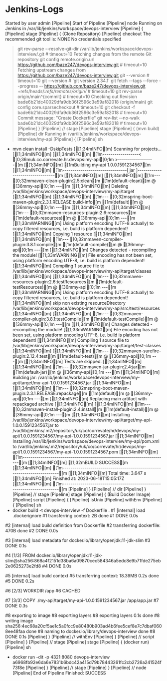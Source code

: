# Jenkins-Logs

Started by user admin
[Pipeline] Start of Pipeline
[Pipeline] node
Running on Jenkins in /var/lib/jenkins/workspace/devops-interview
[Pipeline] {
[Pipeline] stage
[Pipeline] { (Clone Repository)
[Pipeline] checkout
The recommended git tool is: NONE
No credentials specified
 > git rev-parse --resolve-git-dir /var/lib/jenkins/workspace/devops-interview/.git # timeout=10
Fetching changes from the remote Git repository
 > git config remote.origin.url https://github.com/baze247/devops-interview.git # timeout=10
Fetching upstream changes from https://github.com/baze247/devops-interview.git
 > git --version # timeout=10
 > git --version # 'git version 2.34.1'
 > git fetch --tags --force --progress -- https://github.com/baze247/devops-interview.git +refs/heads/*:refs/remotes/origin/* # timeout=10
 > git rev-parse origin/main^{commit} # timeout=10
Checking out Revision bade6b21dc40029dfa9db36f2596c3e59af82018 (origin/main)
 > git config core.sparsecheckout # timeout=10
 > git checkout -f bade6b21dc40029dfa9db36f2596c3e59af82018 # timeout=10
Commit message: "Create Dockerfile"
 > git rev-list --no-walk bade6b21dc40029dfa9db36f2596c3e59af82018 # timeout=10
[Pipeline] }
[Pipeline] // stage
[Pipeline] stage
[Pipeline] { (mvn build)
[Pipeline] dir
Running in /var/lib/jenkins/workspace/devops-interview/my-api
[Pipeline] {
[Pipeline] sh
+ mvn clean install -DskipTests
[[1;34mINFO[m] Scanning for projects...
[[1;34mINFO[m] 
[[1;34mINFO[m] [1m------------------< [0;36muk.co.correvate.hr.devops:my-api[0;1m >------------------[m
[[1;34mINFO[m] [1mBuilding my-api 1.0.0.1591234567[m
[[1;34mINFO[m] [1m--------------------------------[ jar ]---------------------------------[m
[[1;34mINFO[m] 
[[1;34mINFO[m] [1m--- [0;32mmaven-clean-plugin:2.5:clean[m [1m(default-clean)[m @ [36mmy-api[0;1m ---[m
[[1;34mINFO[m] Deleting /var/lib/jenkins/workspace/devops-interview/my-api/target
[[1;34mINFO[m] 
[[1;34mINFO[m] [1m--- [0;32mspring-boot-maven-plugin:2.3.1.RELEASE:build-info[m [1m(default)[m @ [36mmy-api[0;1m ---[m
[[1;34mINFO[m] 
[[1;34mINFO[m] [1m--- [0;32mmaven-resources-plugin:2.6:resources[m [1m(default-resources)[m @ [36mmy-api[0;1m ---[m
[[1;33mWARNING[m] Using platform encoding (UTF-8 actually) to copy filtered resources, i.e. build is platform dependent!
[[1;34mINFO[m] Copying 1 resource
[[1;34mINFO[m] 
[[1;34mINFO[m] [1m--- [0;32mmaven-compiler-plugin:3.8.1:compile[m [1m(default-compile)[m @ [36mmy-api[0;1m ---[m
[[1;34mINFO[m] Changes detected - recompiling the module!
[[1;33mWARNING[m] File encoding has not been set, using platform encoding UTF-8, i.e. build is platform dependent!
[[1;34mINFO[m] Compiling 1 source file to /var/lib/jenkins/workspace/devops-interview/my-api/target/classes
[[1;34mINFO[m] 
[[1;34mINFO[m] [1m--- [0;32mmaven-resources-plugin:2.6:testResources[m [1m(default-testResources)[m @ [36mmy-api[0;1m ---[m
[[1;33mWARNING[m] Using platform encoding (UTF-8 actually) to copy filtered resources, i.e. build is platform dependent!
[[1;34mINFO[m] skip non existing resourceDirectory /var/lib/jenkins/workspace/devops-interview/my-api/src/test/resources
[[1;34mINFO[m] 
[[1;34mINFO[m] [1m--- [0;32mmaven-compiler-plugin:3.8.1:testCompile[m [1m(default-testCompile)[m @ [36mmy-api[0;1m ---[m
[[1;34mINFO[m] Changes detected - recompiling the module!
[[1;33mWARNING[m] File encoding has not been set, using platform encoding UTF-8, i.e. build is platform dependent!
[[1;34mINFO[m] Compiling 1 source file to /var/lib/jenkins/workspace/devops-interview/my-api/target/test-classes
[[1;34mINFO[m] 
[[1;34mINFO[m] [1m--- [0;32mmaven-surefire-plugin:2.12.4:test[m [1m(default-test)[m @ [36mmy-api[0;1m ---[m
[[1;34mINFO[m] Tests are skipped.
[[1;34mINFO[m] 
[[1;34mINFO[m] [1m--- [0;32mmaven-jar-plugin:2.4:jar[m [1m(default-jar)[m @ [36mmy-api[0;1m ---[m
[[1;34mINFO[m] Building jar: /var/lib/jenkins/workspace/devops-interview/my-api/target/my-api-1.0.0.1591234567.jar
[[1;34mINFO[m] 
[[1;34mINFO[m] [1m--- [0;32mspring-boot-maven-plugin:2.3.1.RELEASE:repackage[m [1m(default)[m @ [36mmy-api[0;1m ---[m
[[1;34mINFO[m] Replacing main artifact with repackaged archive
[[1;34mINFO[m] 
[[1;34mINFO[m] [1m--- [0;32mmaven-install-plugin:2.4:install[m [1m(default-install)[m @ [36mmy-api[0;1m ---[m
[[1;34mINFO[m] Installing /var/lib/jenkins/workspace/devops-interview/my-api/target/my-api-1.0.0.1591234567.jar to /var/lib/jenkins/.m2/repository/uk/co/correvate/hr/devops/my-api/1.0.0.1591234567/my-api-1.0.0.1591234567.jar
[[1;34mINFO[m] Installing /var/lib/jenkins/workspace/devops-interview/my-api/pom.xml to /var/lib/jenkins/.m2/repository/uk/co/correvate/hr/devops/my-api/1.0.0.1591234567/my-api-1.0.0.1591234567.pom
[[1;34mINFO[m] [1m------------------------------------------------------------------------[m
[[1;34mINFO[m] [1;32mBUILD SUCCESS[m
[[1;34mINFO[m] [1m------------------------------------------------------------------------[m
[[1;34mINFO[m] Total time:  3.647 s
[[1;34mINFO[m] Finished at: 2023-06-18T15:05:17Z
[[1;34mINFO[m] [1m------------------------------------------------------------------------[m
[Pipeline] }
[Pipeline] // dir
[Pipeline] }
[Pipeline] // stage
[Pipeline] stage
[Pipeline] { (Build Docker Image)
[Pipeline] script
[Pipeline] {
[Pipeline] isUnix
[Pipeline] withEnv
[Pipeline] {
[Pipeline] sh
+ docker build -t devops-interview -f Dockerfile .
#1 [internal] load .dockerignore
#1 transferring context: 2B done
#1 DONE 0.0s

#2 [internal] load build definition from Dockerfile
#2 transferring dockerfile: 470B done
#2 DONE 0.0s

#3 [internal] load metadata for docker.io/library/openjdk:11-jdk-slim
#3 DONE 0.1s

#4 [1/3] FROM docker.io/library/openjdk:11-jdk-slim@sha256:868a4f2151d38ba6a09870cec584346a5edc8e9b71fde275eb2e0625273e2fd8
#4 DONE 0.0s

#5 [internal] load build context
#5 transferring context: 18.39MB 0.2s done
#5 DONE 0.2s

#6 [2/3] WORKDIR /app
#6 CACHED

#7 [3/3] COPY ./my-api/target/my-api-1.0.0.1591234567.jar  /app/app.jar
#7 DONE 0.3s

#8 exporting to image
#8 exporting layers
#8 exporting layers 0.1s done
#8 writing image sha256:4ec68a20cf5ae1c5a0fcc9e80480b903ad4b6fee5cef8e7c7dbaf0608ee48faa done
#8 naming to docker.io/library/devops-interview done
#8 DONE 0.1s
[Pipeline] }
[Pipeline] // withEnv
[Pipeline] }
[Pipeline] // script
[Pipeline] }
[Pipeline] // stage
[Pipeline] stage
[Pipeline] { (docker run)
[Pipeline] sh
+ docker run -dit -p 4321:8080 devops-interview
a6968fb92e6da6e7831b6bdc42a415d79b78443261fc2cb2726a241524f73f8e
[Pipeline] }
[Pipeline] // stage
[Pipeline] }
[Pipeline] // node
[Pipeline] End of Pipeline
Finished: SUCCESS
